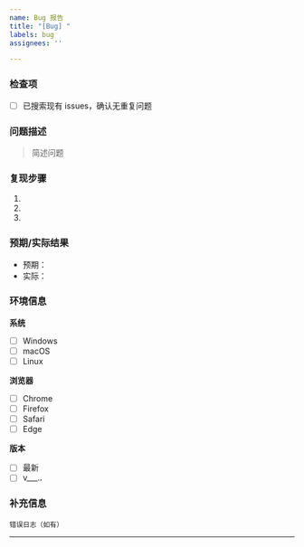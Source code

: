 ```yaml
---
name: Bug 报告
title: "[Bug] "
labels: bug
assignees: ''

---
```


### 检查项
- [ ] 已搜索现有 issues，确认无重复问题

### 问题描述
> 简述问题

### 复现步骤
1. 
2. 
3. 

### 预期/实际结果
- 预期：
- 实际：

### 环境信息
**系统**
- [ ] Windows
- [ ] macOS
- [ ] Linux

**浏览器**
- [ ] Chrome
- [ ] Firefox
- [ ] Safari
- [ ] Edge

**版本**
- [ ] 最新
- [ ] v___.___.___

### 补充信息
```log
错误日志（如有）
```

---